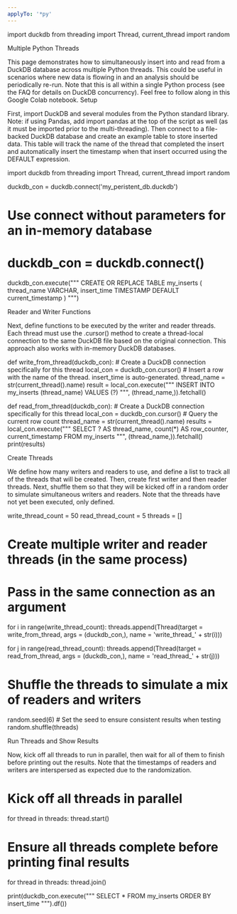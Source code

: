```yaml
---
applyTo: '*py'
---
```

import duckdb
from threading import Thread, current_thread
import random

Multiple Python Threads

This page demonstrates how to simultaneously insert into and read from a DuckDB database across multiple Python threads. This could be useful in scenarios where new data is flowing in and an analysis should be periodically re-run. Note that this is all within a single Python process (see the FAQ for details on DuckDB concurrency). Feel free to follow along in this Google Colab notebook.
Setup

First, import DuckDB and several modules from the Python standard library. Note: if using Pandas, add import pandas at the top of the script as well (as it must be imported prior to the multi-threading). Then connect to a file-backed DuckDB database and create an example table to store inserted data. This table will track the name of the thread that completed the insert and automatically insert the timestamp when that insert occurred using the DEFAULT expression.

import duckdb
from threading import Thread, current_thread
import random

duckdb_con = duckdb.connect('my_peristent_db.duckdb')
# Use connect without parameters for an in-memory database
# duckdb_con = duckdb.connect()
duckdb_con.execute("""
    CREATE OR REPLACE TABLE my_inserts (
        thread_name VARCHAR,
        insert_time TIMESTAMP DEFAULT current_timestamp
    )
""")

Reader and Writer Functions

Next, define functions to be executed by the writer and reader threads. Each thread must use the .cursor() method to create a thread-local connection to the same DuckDB file based on the original connection. This approach also works with in-memory DuckDB databases.

def write_from_thread(duckdb_con):
    # Create a DuckDB connection specifically for this thread
    local_con = duckdb_con.cursor()
    # Insert a row with the name of the thread. insert_time is auto-generated.
    thread_name = str(current_thread().name)
    result = local_con.execute("""
        INSERT INTO my_inserts (thread_name)
        VALUES (?)
    """, (thread_name,)).fetchall()

def read_from_thread(duckdb_con):
    # Create a DuckDB connection specifically for this thread
    local_con = duckdb_con.cursor()
    # Query the current row count
    thread_name = str(current_thread().name)
    results = local_con.execute("""
        SELECT
            ? AS thread_name,
            count(*) AS row_counter,
            current_timestamp
        FROM my_inserts
    """, (thread_name,)).fetchall()
    print(results)

Create Threads

We define how many writers and readers to use, and define a list to track all of the threads that will be created. Then, create first writer and then reader threads. Next, shuffle them so that they will be kicked off in a random order to simulate simultaneous writers and readers. Note that the threads have not yet been executed, only defined.

write_thread_count = 50
read_thread_count = 5
threads = []

# Create multiple writer and reader threads (in the same process)
# Pass in the same connection as an argument
for i in range(write_thread_count):
    threads.append(Thread(target = write_from_thread,
                            args = (duckdb_con,),
                            name = 'write_thread_' + str(i)))

for j in range(read_thread_count):
    threads.append(Thread(target = read_from_thread,
                            args = (duckdb_con,),
                            name = 'read_thread_' + str(j)))

# Shuffle the threads to simulate a mix of readers and writers
random.seed(6) # Set the seed to ensure consistent results when testing
random.shuffle(threads)

Run Threads and Show Results

Now, kick off all threads to run in parallel, then wait for all of them to finish before printing out the results. Note that the timestamps of readers and writers are interspersed as expected due to the randomization.

# Kick off all threads in parallel
for thread in threads:
    thread.start()

# Ensure all threads complete before printing final results
for thread in threads:
    thread.join()

print(duckdb_con.execute("""
    SELECT *
    FROM my_inserts
    ORDER BY
        insert_time
""").df())
